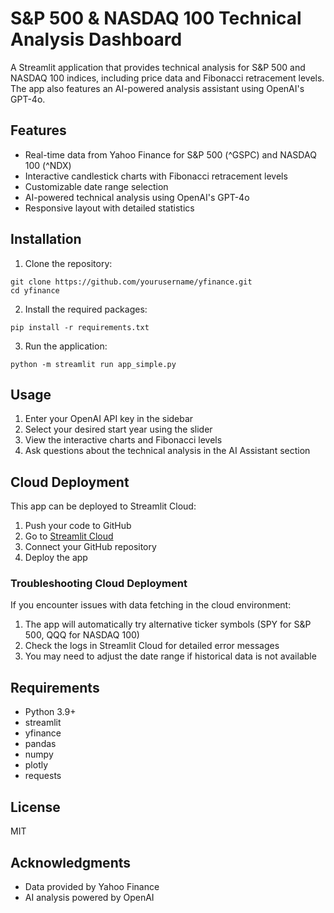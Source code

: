 # S&P 500 & NASDAQ 100 Technical Analysis Dashboard

A Streamlit application that provides technical analysis for S&P 500 and NASDAQ 100 indices, including price data and Fibonacci retracement levels. The app also features an AI-powered analysis assistant using OpenAI's GPT-4o.

## Features

- Real-time data from Yahoo Finance for S&P 500 (^GSPC) and NASDAQ 100 (^NDX)
- Interactive candlestick charts with Fibonacci retracement levels
- Customizable date range selection
- AI-powered technical analysis using OpenAI's GPT-4o
- Responsive layout with detailed statistics

## Installation

1. Clone the repository:
```
git clone https://github.com/yourusername/yfinance.git
cd yfinance
```

2. Install the required packages:
```
pip install -r requirements.txt
```

3. Run the application:
```
python -m streamlit run app_simple.py
```

## Usage

1. Enter your OpenAI API key in the sidebar
2. Select your desired start year using the slider
3. View the interactive charts and Fibonacci levels
4. Ask questions about the technical analysis in the AI Assistant section

## Cloud Deployment

This app can be deployed to Streamlit Cloud:

1. Push your code to GitHub
2. Go to [Streamlit Cloud](https://streamlit.io/cloud)
3. Connect your GitHub repository
4. Deploy the app

### Troubleshooting Cloud Deployment

If you encounter issues with data fetching in the cloud environment:

1. The app will automatically try alternative ticker symbols (SPY for S&P 500, QQQ for NASDAQ 100)
2. Check the logs in Streamlit Cloud for detailed error messages
3. You may need to adjust the date range if historical data is not available

## Requirements

- Python 3.9+
- streamlit
- yfinance
- pandas
- numpy
- plotly
- requests

## License

MIT

## Acknowledgments

- Data provided by Yahoo Finance
- AI analysis powered by OpenAI 